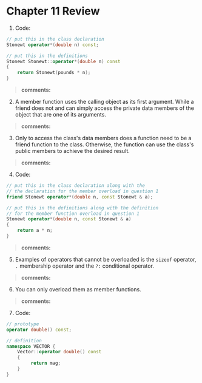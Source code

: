 # Chapter 11 Review
1. Code:
```cpp
// put this in the class declaration
Stonewt operator*(double n) const;

// put this in the definitions
Stonewt Stonewt::operator*(double n) const
{
	return Stonewt(pounds * n);
}
```
> **comments:**
2. A member function uses the calling object as its first argument.
While a friend does not and can simply access the private data
members of the object that are one of its arguments.
> **comments:**
3. Only to access the class's data members does a function need to
be a friend function to the class. Otherwise, the function can use
the class's public members to achieve the desired result.
> **comments:**
4. Code:
```cpp
// put this in the class declaration along with the
// the declaration for the member overload in question 1
friend Stonewt operator*(double n, const Stonewt & a);

// put this in the definitions along with the definition
// for the member function overload in question 1
Stonewt operator*(double n, const Stonewt & a)
{
	return a * n;
}
```
> **comments:**
5. Examples of operators that cannot be overloaded is the
`sizeof` operator, `.` membership operator and the `?:` conditional
operator.
> **comments:**
6. You can only overload them as member functions.
> **comments:**
7. Code:
```cpp
// prototype
operator double() const;

// definition
namespace VECTOR {
	Vector::operator double() const
	{
		 return mag;
	}
}
```
